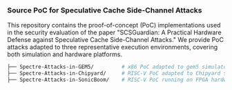 ### Source PoC for Speculative Cache Side-Channel Attacks
This repository contains the proof-of-concept (PoC) implementations used in the security evaluation of the paper "SCSGuardian: A Practical Hardware Defense against Speculative Cache Side-Channel Attacks."
We provide PoC attacks adapted to three representative execution environments, covering both simulation and hardware platforms.
```bash
├── Spectre-Attacks-in-GEM5/         # x86 PoC adapted to gem5 simulator
├── Spectre-Attacks-in-Chipyard/     # RISC-V PoC adapted to Chipyard simulation
├── Spectre-Attacks-in-SonicBoom/    # RISC-V PoC running on FPGA hardware (SonicBOOM)
```